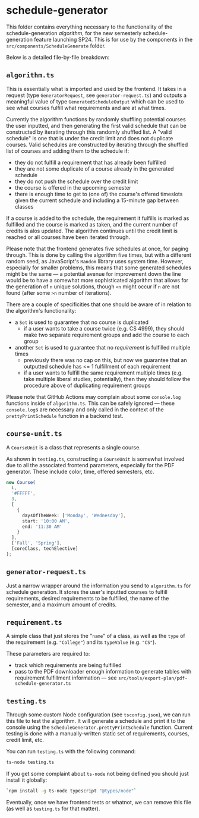 # schedule-generator

This folder contains everything necessary to the functionality of the schedule-generation _algorithm_, for the new semesterly schedule-generation feature launching SP24. This is for use by the components in the `src/components/ScheduleGenerate` folder.

Below is a detailed file-by-file breakdown:

## `algorithm.ts`

This is essentially what is imported and used by the frontend. It takes in a request (type `GeneratorRequest`, see `generator-request.ts`) and outputs a meaningful value of type `GeneratedScheduleOutput` which can be used to see what courses fulfill what requirements and are at what times.

Currently the algorithm functions by randomly shuffling potential courses the user inputted, and then generating the first valid schedule that can be constructed by iterating through this randomly shuffled list. A "valid schedule" is one that is under the credit limit and does not duplicate courses. Valid schedules are constructed by iterating through the shuffled list of courses and adding them to the schedule if:

- they do not fulfill a requirement that has already been fulfilled
- they are not some duplicate of a course already in the generated schedule
- they do not push the schedule over the credit limit
- the course is offered in the upcoming semester
- there is enough time to get to (one of) the course's offered timeslots given the current schedule and including a 15-minute gap between classes

If a course is added to the schedule, the requirement it fulfills is marked as fulfilled and the course is marked as taken, and the current number of credits is alos updated. The algorithm continues until the credit limit is reached or all courses have been iterated through.

Please note that the frontend generates five schedules at once, for paging through. This is done by calling the algorithm five times, but with a different random seed, as JavaScript's `Random` library uses system time. However, especially for smaller problems, this means that some generated schedules might be the same — a potential avenue for improvement down the line would be to have a somewhat more sophisticated algorithm that allows for the generation of `n` unique solutions, though `<n` might occur if `n` are not found (after some `>n` number of iterations).

There are a couple of specificities that one should be aware of in relation to the algorithm's functionality:

- a `Set` is used to guarantee that no course is duplicated
  - if a user wants to take a course twice (e.g. CS 4999), they should make two separate requirement groups and add the course to each group
- another `Set` is used to guarantee that no _requirement_ is fulfilled multiple times
  - previously there was no cap on this, but now we guarantee that an outputted schedule has <= 1 fulfillment of each requirement
  - if a user wants to fulfill the same requirement multiple times (e.g. take multiple liberal studies, potentially), then they should follow the procedure above of duplicating requirement groups

Please note that GitHub Actions may complain about some `console.log` functions inside of `algorithm.ts`. This can be safely ignored — these `console.log`s are necessary and only called in the context of the `prettyPrintSchedule` function in a backend test.

## `course-unit.ts`

A `CourseUnit` is a class that represents a single course.

As shown in `testing.ts`, constructing a `CourseUnit` is somewhat involved due to all the associated frontend parameters, especially for the PDF generator. These include color, time, offered semesters, etc.

```typescript
new Course(
  L,
  '#FFFFF',
  3,
  [
    {
      daysOfTheWeek: ['Monday', 'Wednesday'],
      start: '10:00 AM',
      end: '11:30 AM'
    }
  ],
  ['Fall', 'Spring'],
  [coreClass, techElective]
);
```

## `generator-request.ts`

Just a narrow wrapper around the information you send to `algorithm.ts` for schedule generation. It stores the user's inputted courses to fulfill requirements, desired requirements to be fulfilled, the name of the semester, and a maximum amount of credits.

## `requirement.ts`

A simple class that just stores the "`name`" of a class, as well as the `type` of the requirement (e.g. `"College"`) and its `typeValue` (e.g. `"CS"`).

These parameters are required to:

- track which requirements are being fulfilled
- pass to the PDF downloader enough information to generate tables with requirement fulfillment information — see `src/tools/export-plan/pdf-schedule-generator.ts`

## `testing.ts`

Through some custom Node configuration (see `tsconfig.json`), we can run this file to test the algorithm. It will generate a schedule and print it to the console using the `ScheduleGenerator.prettyPrintSchedule` function. Current testing is done with a manually-written static set of requirements, courses, credit limit, etc.

You can run `testing.ts` with the following command:

```bash
ts-node testing.ts
```

If you get some complaint about `ts-node` not being defined you should just install it globally:

```bash
`npm install -g ts-node typescript "@types/node"`
```

Eventually, once we have frontend tests or whatnot, we can remove this file (as well as `testing.ts`
for that matter).
